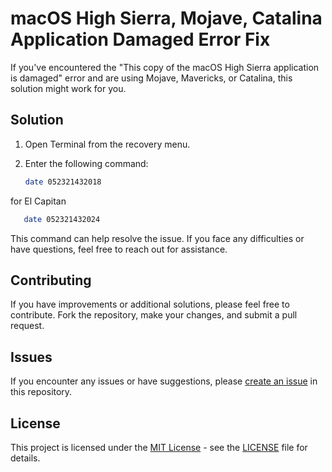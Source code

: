 # macOS High Sierra, Mojave, Catalina Application Damaged Error Fix

If you've encountered the "This copy of the macOS High Sierra application is damaged" error and are using Mojave, Mavericks, or Catalina, this solution might work for you.

## Solution

1. Open Terminal from the recovery menu.
2. Enter the following command:

   ```bash
   date 052321432018
   ```

for El Capitan

```bash
   date 052321432024
   ```


This command can help resolve the issue. If you face any difficulties or have questions, feel free to reach out for assistance.

## Contributing

If you have improvements or additional solutions, please feel free to contribute. Fork the repository, make your changes, and submit a pull request.

## Issues

If you encounter any issues or have suggestions, please [create an issue](https://github.com/muhammadui/mac-installation-fix/issues) in this repository.

## License

This project is licensed under the [MIT License](LICENSE) - see the [LICENSE](LICENSE) file for details.


